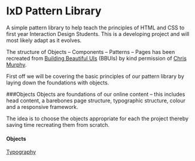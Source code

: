 IxD Pattern Library
===================

A simple pattern library to help teach the principles of HTML and CSS to first year Interaction Design Students. This is a developing project and will most likely adapt as it evolves.

The structure of Objects – Components – Patterns – Pages has been recreated from [Building Beautiful UIs](https://bbuis.org/index.html) (BBUIs) by kind permission of [Chris Murphy](https://mrmurphy.com). 

First off we will be covering the basic principles of our pattern library by laying down the foundations with objects. 

###Objects
Objects are foundations of our online content – this includes head content, a barebones page structure, typographic structure, colour and a responsive framework.

The idea is to choose the objects appropriate for each the project thereby saving time recreating them from scratch.

#### Objects    
[Typography](http://eleventhirty.github.io/pattern_library/foundations/typography.html)